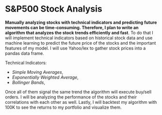 # S&P500 Stock Analysis
**Manually analyzing stocks with technical indicators and predicting future movements can be time-consuming. Therefore, I plan to write an algorithm that analyzes the stock trends efficiently and fast**. 
To do that I will implement technical indicators based on historical stock data and use machine learning to predict the future price of the stocks and the important features of my model. I will use Yahoo/Iex to gather stock prices into a pandas data frame. 

 Technical Indicators:
- *Simple Moving Averages*, 
- *Exponentially Weighted Average*,
- *Bollinger Bands*, 
 

Once all of them signal the same trend the algorithm will execute buy/sell orders. 
I will be analyzing the performance of the stocks and their correlations with each other as well. Lastly, I will backtest my algorithm with 100K  to see the returns to my portfolio and visualize them.
